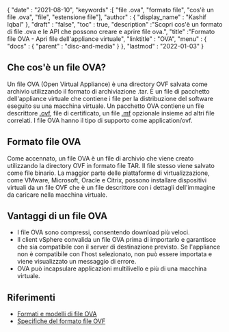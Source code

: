 {
  "date" : "2021-08-10",
  "keywords" :[ "file .ova", "formato file", "cos'è un file .ova", "file", "estensione file"],
  "author" : {
    "display_name" : "Kashif Iqbal"
},
  "draft" : "false",
   "toc" : true,
  "description" :"Scopri cos'è un formato di file .ova e le API che possono creare e aprire file ova.",
  "title" :"Formato file OVA - Apri file dell'appliance virtuale",
  "linktitle" : "OVA",
  "menu" : {
    "docs" : {
      "parent" : "disc-and-media"
}
},
  "lastmod" : "2022-01-03"
}

## Che cos'è un file OVA?

Un file OVA (Open Virtual Appliance) è una directory OVF salvata come archivio utilizzando il formato di archiviazione .tar. È un file di pacchetto dell'appliance virtuale che contiene i file per la distribuzione del software eseguito su una macchina virtuale. Un pacchetto OVA contiene un file descrittore [.ovf](/it/disc-and-media/ovf/), file di certificato, un file [.mf](/it/programming/mf/) opzionale insieme ad altri file correlati. I file OVA hanno il tipo di supporto come application/ovf.

## Formato file OVA

Come accennato, un file OVA è un file di archivio che viene creato utilizzando la directory OVF in formato file TAR. Il file stesso viene salvato come file binario. La maggior parte delle piattaforme di virtualizzazione, come VMware, Microsoft, Oracle e Citrix, possono installare dispositivi virtuali da un file OVF che è un file descrittore con i dettagli dell'immagine da caricare nella macchina virtuale.

## Vantaggi di un file OVA

* I file OVA sono compressi, consentendo download più veloci.
* Il client vSphere convalida un file OVA prima di importarlo e garantisce che sia compatibile con il server di destinazione previsto. Se l'appliance non è compatibile con l'host selezionato, non può essere importata e viene visualizzato un messaggio di errore.
* OVA può incapsulare applicazioni multilivello e più di una macchina virtuale.

## Riferimenti

* [Formati e modelli di file OVA](https://docs.vmware.com/en/VMware-vSphere/7.0/com.vmware.vsphere.vm_admin.doc/GUID-AE61948B-C2EE-436E-BAFB-3C7209088552.html)
* [Specifiche del formato file OVF](https://products.conholdate.app/viewer/view/3XKCLQbwAw/open-virtualiization-format-specification-dsp0243_1-1-0.pdf)

